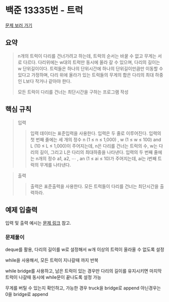 # 백준 13335번 - 트럭

[문제 보러 가기](https://www.acmicpc.net/problem/13335)

## 요약

> n개의 트럭이 다리를 건너가려고 하는데, 트럭의 순서는 바꿀 수 없고 무게는 서로 다르다.
> 다리위에는 w대의 트럭만 동시에 올라 갈 수 있으며, 다리의 길이는 w 단위길이이다.
> 트럭들은 하나의 단위시간에 하나의 단위길이만큼만 이동할 수 있다고 가정하며, 다리 위에 올라가 있는
> 트럭들의 무게의 합은 다리의 최대 하중인 L보다 작거나 같아야 한다.
>
> 모든 트럭이 다리를 건너는 최단시간을 구하는 프로그램 작성

## 핵심 규칙

> 입력
>
> > 입력 데이터는 표준입력을 사용한다. 입력은 두 줄로 이루어진다.
> > 입력의 첫 번째 줄에는 세 개의 정수 n (1 ≤ n ≤ 1,000) , w (1 ≤ w ≤ 100) and L (10 ≤ L ≤ 1,000)이 주어지는데,
> > n은 다리를 건너는 트럭의 수, w는 다리의 길이, 그리고 L은 다리의 최대하중을 나타낸다.
> > 입력의 두 번째 줄에는 n개의 정수 a1, a2, ⋯ , an (1 ≤ ai ≤ 10)가 주어지는데, ai는 i번째 트럭의 무게를 나타낸다.

> 출력
>
> > 출력은 표준출력을 사용한다. 모든 트럭들이 다리를 건너는 최단시간을 출력하라.

## 예제 입출력

입력 및 출력 예시는 [문제 링크](https://www.acmicpc.net/problem/13335) 참고.

### 문제풀이

deque를 활용, 다리의 길이를 w로 설정해서 w개 이상의 트럭이 올라올 수 없도록 설정

while을 사용해서, 모든 트럭이 지나갈때 까지 반복

while bridge를 사용하고, 남은 트럭이 있는 경우만 다리의 길이를 유지시키면 마지막 트럭이 나갈때 동시에 while문이 끝나도록 설정 가능

무게를 버틸 수 있는지 확인하고, 가능한 경우 truck을 bridge로 append
아닌경우는 0을 bridge로 append
